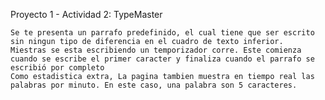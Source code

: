 Proyecto 1 - Actividad 2:
	TypeMaster

	Se te presenta un parrafo predefinido, el cual tiene que ser escrito sin ningun tipo de diferencia en el cuadro de texto inferior. 
	Miestras se esta escribiendo un temporizador corre. Este comienza cuando se escribe el primer caracter y finaliza cuando el parrafo se escribió por completo
	Como estadistica extra, La pagina tambien muestra en tiempo real las palabras por minuto. En este caso, una palabra son 5 caracteres.